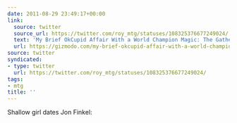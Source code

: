 ```yaml
---
date: 2011-08-29 23:49:17+00:00
link:
  source: twitter
  source_url: https://twitter.com/roy_mtg/statuses/108325376677249024/
  text: 'My Brief OkCupid Affair With a World Champion Magic: The Gathering Player'
  url: https://gizmodo.com/my-brief-okcupid-affair-with-a-world-champion-magic-th-5833787
source: twitter
syndicated:
- type: twitter
  url: https://twitter.com/roy_mtg/statuses/108325376677249024/
tags:
- mtg
title: ''
---
```


Shallow girl dates Jon Finkel: